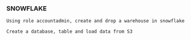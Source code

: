 ### SNOWFLAKE 


    Using role accountadmin, create and drop a warehouse in snowflake

    Create a database, table and load data from S3
